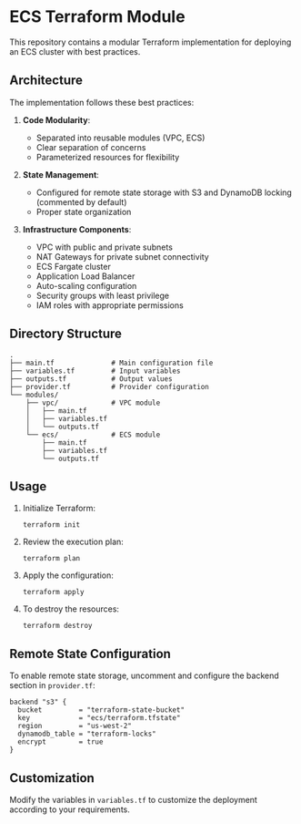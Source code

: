 # ECS Terraform Module

This repository contains a modular Terraform implementation for deploying an ECS cluster with best practices.

## Architecture

The implementation follows these best practices:

1. **Code Modularity**:
   - Separated into reusable modules (VPC, ECS)
   - Clear separation of concerns
   - Parameterized resources for flexibility

2. **State Management**:
   - Configured for remote state storage with S3 and DynamoDB locking (commented by default)
   - Proper state organization

3. **Infrastructure Components**:
   - VPC with public and private subnets
   - NAT Gateways for private subnet connectivity
   - ECS Fargate cluster
   - Application Load Balancer
   - Auto-scaling configuration
   - Security groups with least privilege
   - IAM roles with appropriate permissions

## Directory Structure

```
.
├── main.tf              # Main configuration file
├── variables.tf         # Input variables
├── outputs.tf           # Output values
├── provider.tf          # Provider configuration
└── modules/
    ├── vpc/             # VPC module
    │   ├── main.tf
    │   ├── variables.tf
    │   └── outputs.tf
    └── ecs/             # ECS module
        ├── main.tf
        ├── variables.tf
        └── outputs.tf
```

## Usage

1. Initialize Terraform:
   ```
   terraform init
   ```

2. Review the execution plan:
   ```
   terraform plan
   ```

3. Apply the configuration:
   ```
   terraform apply
   ```

4. To destroy the resources:
   ```
   terraform destroy
   ```

## Remote State Configuration

To enable remote state storage, uncomment and configure the backend section in `provider.tf`:

```hcl
backend "s3" {
  bucket         = "terraform-state-bucket"
  key            = "ecs/terraform.tfstate"
  region         = "us-west-2"
  dynamodb_table = "terraform-locks"
  encrypt        = true
}
```

## Customization

Modify the variables in `variables.tf` to customize the deployment according to your requirements.
